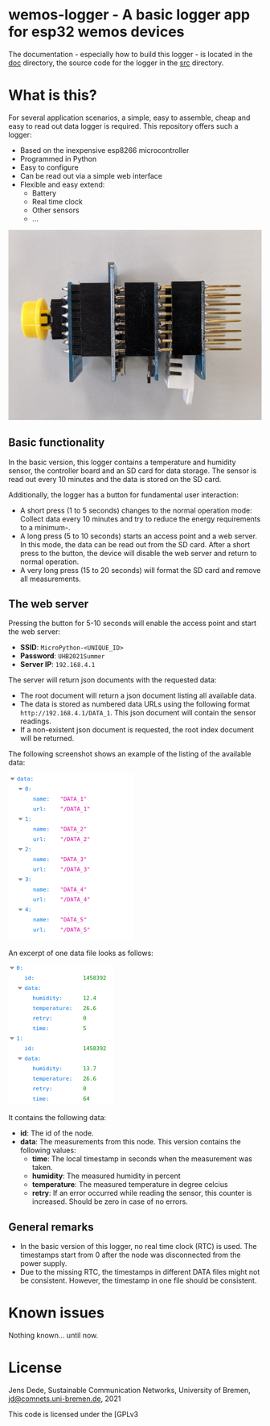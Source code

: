 # wemos-logger - A basic logger app for esp32 wemos devices

The documentation - especially how to build this logger -  is located in the [doc](doc) directory, the source code for the logger in the [src](src) directory.

# What is this?

For several application scenarios, a simple, easy to assemble, cheap and easy to read out data logger is required. This repository offers such a logger:

* Based on the inexpensive esp8266 microcontroller
* Programmed in Python
* Easy to configure
* Can be read out via a simple web interface
* Flexible and easy extend:
    * Battery
    * Real time clock
    * Other sensors
    * ...

![The logger](doc/img/stack_complete_side.jpg  "The logger")

## Basic functionality

In the basic version, this logger contains a temperature and humidity sensor, the controller board and an SD card for data storage. The sensor is read out every 10 minutes and the data is stored on the SD card.

Additionally, the logger has a button for fundamental user interaction:
* A short press (1 to 5 seconds) changes to the normal operation mode: Collect data every 10 minutes and try to reduce the energy requirements to a minimum-.
* A long press (5 to 10 seconds) starts an access point and a web server. In this mode, the data can be read out from the SD card. After a short press to the button, the device will disable the web server and return to normal operation.
* A very long press (15 to 20 seconds) will format the SD card and remove all measurements.

## The web server

Pressing the button for 5-10 seconds will enable the access point and start the web server:

* **SSID**: `MicroPython-<UNIQUE_ID>`
* **Password**: `UHB2021Summer`
* **Server IP**: `192.168.4.1`

The server will return json documents with the requested data:
* The root document will return a json document listing all available data.
* The data is stored as numbered data URLs using the following format `http://192.168.4.1/DATA_1`. This json document will contain the sensor readings.
* If a non-existent json document is requested, the root index document will be returned.

The following screenshot shows an example of the listing of the available data:

![The index of all available data](doc/img/screenshot_index.png  "The index of all available data")

An excerpt of one data file looks as follows:

![An excerpt of data file](doc/img/screenshot_datasets.png  "An excerpt of data file")

It contains the following data:

* **id**: The id of the node.
* **data**: The measurements from this node. This version contains the following values:
    * **time**: The local timestamp in seconds when the measurement was taken.
    * **humidity**: The measured humidity in percent
    * **temperature**: The measured temperature in degree celcius
    * **retry**: If an error occurred while reading the sensor, this counter is increased. Should be zero in case of no errors.



## General remarks

* In the basic version of this logger, no real time clock (RTC) is used. The timestamps start from 0 after the node was disconnected from the power supply.
* Due to the missing RTC, the timestamps in different DATA files might not be consistent. However, the timestamp in one file should be consistent.

# Known issues

Nothing known... until now.

# License

Jens Dede, Sustainable Communication Networks, University of Bremen, jd@comnets.uni-bremen.de, 2021

This code is licensed under the [GPLv3